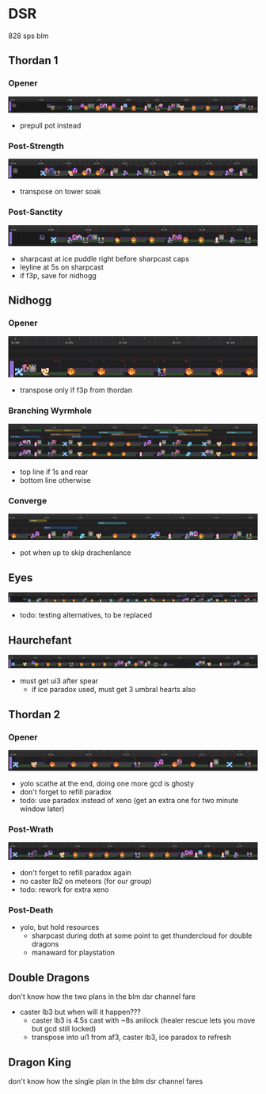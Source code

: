 # DSR

828 sps blm

## Thordan 1

### Opener

![thordan_1a](thordan_1a.png)

- prepull pot instead

### Post-Strength

![thordan_1b](thordan_1b.png)

- transpose on tower soak

### Post-Sanctity

![thordan_1c](thordan_1c.png)

- sharpcast at ice puddle right before sharpcast caps
- leyline at 5s on sharpcast
- if f3p, save for nidhogg

## Nidhogg

### Opener

![nidhogg_1](nidhogg_1.png)

- transpose only if f3p from thordan

### Branching Wyrmhole

![nidhogg_2](nidhogg_2.png)

- top line if 1s and rear
- bottom line otherwise

### Converge

![nidhogg_3](nidhogg_3.png)

- pot when up to skip drachenlance

## Eyes

![eyes](eyes.png)

- todo: testing alternatives, to be replaced

## Haurchefant

![haurchefant](haurchefant.png)

- must get ui3 after spear
  - if ice paradox used, must get 3 umbral hearts also

## Thordan 2

### Opener

![thordan_2a](thordan_2a.png)

- yolo scathe at the end, doing one more gcd is ghosty
- don't forget to refill paradox
- todo: use paradox instead of xeno (get an extra one for two minute window later)

### Post-Wrath

![thordan_2b](thordan_2b.png)

- don't forget to refill paradox again
- no caster lb2 on meteors (for our group)
- todo: rework for extra xeno

### Post-Death

- yolo, but hold resources
  - sharpcast during doth at some point to get thundercloud for double dragons
  - manaward for playstation

## Double Dragons

don't know how the two plans in the blm dsr channel fare

- caster lb3 but when will it happen???
  - caster lb3 is 4.5s cast with ~8s anilock (healer rescue lets you move but gcd still locked)
  - transpose into ui1 from af3, caster lb3, ice paradox to refresh

## Dragon King

don't know how the single plan in the blm dsr channel fares
